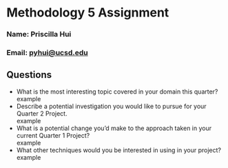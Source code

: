 # Methodology 5 Assignment
### Name: Priscilla Hui
### Email: pyhui@ucsd.edu

## Questions
* What is the most interesting topic covered in your domain this quarter? <br>
  example
* Describe a potential investigation you would like to pursue for your Quarter 2 Project. <br>
  example
* What is a potential change you’d make to the approach taken in your current Quarter 1 Project? <br>
  example
* What other techniques would you be interested in using in your project? <br>
  example
